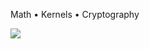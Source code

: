 
Math • Kernels • Cryptography

![](https://github-readme-stats.vercel.app/api/top-langs/?username=jim-nnamdi&theme=gray&hide_border=false&include_all_commits=true&count_private=true&layout=compact)